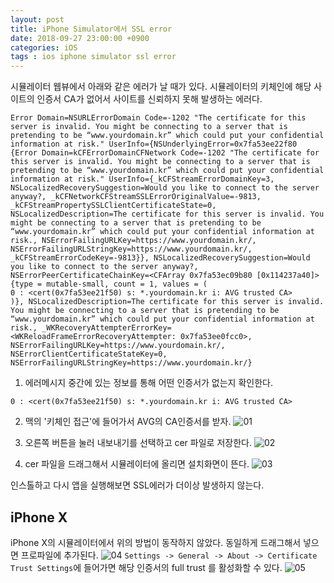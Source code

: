 ```yaml
---
layout: post
title: iPhone Simulator에서 SSL error
date: 2018-09-27 23:00:00 +0900
categories: iOS
tags : ios iphone simulator ssl error
---
```


시뮬레이터 웹뷰에서 아래와 같은 에러가 날 때가 있다.
시뮬레이터의 키체인에 해당 사이트의 인증서 CA가 없어서 사이트를 신뢰하지 못해 발생하는 에러다.
```
Error Domain=NSURLErrorDomain Code=-1202 "The certificate for this server is invalid. You might be connecting to a server that is pretending to be “www.yourdomain.kr” which could put your confidential information at risk." UserInfo={NSUnderlyingError=0x7fa53ee22f80 {Error Domain=kCFErrorDomainCFNetwork Code=-1202 "The certificate for this server is invalid. You might be connecting to a server that is pretending to be “www.yourdomain.kr” which could put your confidential information at risk." UserInfo={_kCFStreamErrorDomainKey=3, NSLocalizedRecoverySuggestion=Would you like to connect to the server anyway?, _kCFNetworkCFStreamSSLErrorOriginalValue=-9813, _kCFStreamPropertySSLClientCertificateState=0, NSLocalizedDescription=The certificate for this server is invalid. You might be connecting to a server that is pretending to be “www.yourdomain.kr” which could put your confidential information at risk., NSErrorFailingURLKey=https://www.yourdomain.kr/, NSErrorFailingURLStringKey=https://www.yourdomain.kr/, _kCFStreamErrorCodeKey=-9813}}, NSLocalizedRecoverySuggestion=Would you like to connect to the server anyway?, NSErrorPeerCertificateChainKey=<CFArray 0x7fa53ec09b80 [0x114237a40]>{type = mutable-small, count = 1, values = (
0 : <cert(0x7fa53ee21f50) s: *.yourdomain.kr i: AVG trusted CA>
)}, NSLocalizedDescription=The certificate for this server is invalid. You might be connecting to a server that is pretending to be “www.yourdomain.kr” which could put your confidential information at risk., _WKRecoveryAttempterErrorKey=<WKReloadFrameErrorRecoveryAttempter: 0x7fa53ee0fcc0>, NSErrorFailingURLKey=https://www.yourdomain.kr/, NSErrorClientCertificateStateKey=0, NSErrorFailingURLStringKey=https://www.yourdomain.kr/}
```

1. 에러메시지 중간에 있는 정보를 통해 어떤 인증서가 없는지 확인한다.
```
0 : <cert(0x7fa53ee21f50) s: *.yourdomain.kr i: AVG trusted CA>
```

2. 맥의 '키체인 접근'에 들어가서 AVG의 CA인증서를 받자.
![01](../../img/2018-09-27-simulator-ssl-error/1.png)

3. 오른쪽 버튼을 눌러 내보내기를 선택하고 cer 파일로 저장한다.
![02](../../img/2018-09-27-simulator-ssl-error/2.png)

4. cer 파일을 드래그해서 시뮬레이터에 올리면 설치화면이 뜬다.
![03](../../img/2018-09-27-simulator-ssl-error/3.png)

인스톨하고 다시 앱을 실행해보면 SSL에러가 더이상 발생하지 않는다.

## iPhone X
iPhone X의 시뮬레이터에서 위의 방법이 동작하지 않았다. 동일하게 드래그해서 넣으면
프로파일에 추가된다.
![04](../../img/2018-09-27-simulator-ssl-error/4.png)
`Settings -> General -> About -> Certificate Trust Settings`에 들어가면 해당 인증서의 full trust 를 활성화할 수 있다.
![05](../../img/2018-09-27-simulator-ssl-error/5.png)
